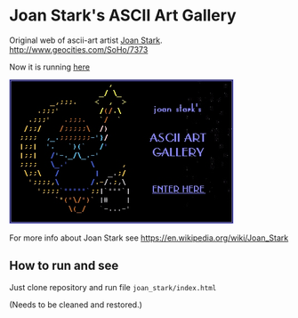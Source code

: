 # Joan Stark's ASCII Art Gallery

Original web of ascii-art artist [Joan Stark](https://github.com/oldcompcz/readme/wiki/Spunk).  
http://www.geocities.com/SoHo/7373  

Now it is running [here](https://web.archive.org/web/20091028013825/http://www.geocities.com/SoHo/7373/)

![Title picture](joan_stark/entry5.jpg)
  
For more info about Joan Stark see https://en.wikipedia.org/wiki/Joan_Stark

## How to run and see

Just clone repository and run file `joan_stark/index.html`  

(Needs to be cleaned and restored.)
 
